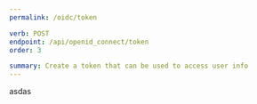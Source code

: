 ```yaml
---
permalink: /oidc/token

verb: POST
endpoint: /api/openid_connect/token
order: 3

summary: Create a token that can be used to access user info
---
```

asdas